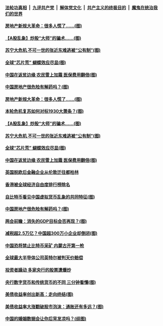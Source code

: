 

####  [法轮功真相](../../../../basic/blob/master/README.md?t=03051601) &nbsp;|&nbsp; [九评共产党](../../../../9ping.md/blob/master/README.md?t=03051601) &nbsp;|&nbsp; [解体党文化](../../../../jtdwh.md/blob/master/README.md?t=03051601)  &nbsp;|&nbsp; [共产主义的终极目的](../../../../gczydzjmd.md/blob/master/README.md?t=03051601) &nbsp;|&nbsp; [魔鬼在统治我们的世界](../../../../mgztzwmdsj.md/blob/master/README.md?t=03051601) 

#### [房地产新规大革命：很多人慌了……(图)](../pages/p5/964547.md?t=03051601) 

#### [【A股乱象】炒股“大师”的骗术……(图)](../pages/p5/964545.md?t=03051601) 

#### [苏宁大危机 不可一世的张近东难逃被“公有制”(图)](../pages/p5/964536.md?t=03051601) 

#### [全球“芯片荒” 蝴蝶效应尽显(图)](../pages/p5/964501.md?t=03051601) 

#### [中国在返贫边缘 农民雪上加霜 医保费用翻倍(图)](../pages/p5/964489.md?t=03051601) 

#### [中国房地产很危险有解药吗？(图)](../pages/p5/964424.md?t=03051601) 

#### [房地产新规大革命：很多人慌了……(图)](../pages/p5/964547.md?t=03051601) 

#### [本轮危机复苏如何对标1930大萧条？(图)](../pages/p5/964542.md?t=03051601) 

#### [【A股乱象】炒股“大师”的骗术……(图)](../pages/p5/964545.md?t=03051601) 

#### [苏宁大危机 不可一世的张近东难逃被“公有制”(图)](../pages/p5/964536.md?t=03051601) 

#### [全球“芯片荒” 蝴蝶效应尽显(图)](../pages/p5/964501.md?t=03051601) 

#### [中国在返贫边缘 农民雪上加霜 医保费用翻倍(图)](../pages/p5/964489.md?t=03051601) 

#### [英国脱欧后金融企业从伦敦迁往都柏林](../pages/p5/964494.md?t=03051601) 

#### [香港被全球经济自由度排行榜除名](../pages/p5/964493.md?t=03051601) 

#### [自比特币看见中国虚拟货币乱象的共同特征(图)](../pages/p5/964436.md?t=03051601) 

#### [中国房地产很危险有解药吗？(图)](../pages/p5/964424.md?t=03051601) 

#### [两会前瞻：消失的GDP目标会否再现？(图)](../pages/p5/964421.md?t=03051601) 


#### [减税超2.5万亿？中国超300万小企业却倒闭(图)](../pages/p5/964392.md?t=03051601) 

#### [中国恐将禁止比特币采矿 内蒙古开第一枪](../pages/p5/964384.md?t=03051601) 

#### [全球最大半导体公司英特尔被判天价赔偿](../pages/p5/964382.md?t=03051601) 

#### [投资者躁动 多家央行的股票遭爆炒](../pages/p5/964379.md?t=03051601) 

#### [央行数字货币和传统货币的不同 三分钟看懂(图)](../pages/p5/964337.md?t=03051601) 

#### [美债收益率创出新高：走向终结(图)](../pages/p5/964319.md?t=03051601) 

#### [美债收益率大涨戳破股市泡沫：通胀还有多远？(图)](../pages/p5/964331.md?t=03051601) 

#### [中国的婚姻数据会让你后背发凉吗？(组图)](../pages/p5/964311.md?t=03051601) 

